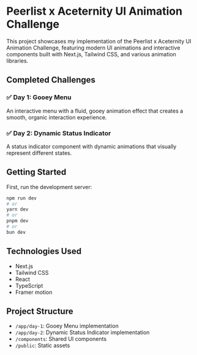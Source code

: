 # Peerlist x Aceternity UI Animation Challenge

This project showcases my implementation of the Peerlist x Aceternity UI Animation Challenge, featuring modern UI animations and interactive components built with Next.js, Tailwind CSS, and various animation libraries.

## Completed Challenges

### ✅ Day 1: Gooey Menu
An interactive menu with a fluid, gooey animation effect that creates a smooth, organic interaction experience.

### ✅ Day 2: Dynamic Status Indicator
A status indicator component with dynamic animations that visually represent different states.

## Getting Started

First, run the development server:

```bash
npm run dev
# or
yarn dev
# or
pnpm dev
# or
bun dev
```

## Technologies Used

- Next.js
- Tailwind CSS
- React
- TypeScript
- Framer motion

## Project Structure

- `/app/day-1`: Gooey Menu implementation
- `/app/day-2`: Dynamic Status Indicator implementation
- `/components`: Shared UI components
- `/public`: Static assets



